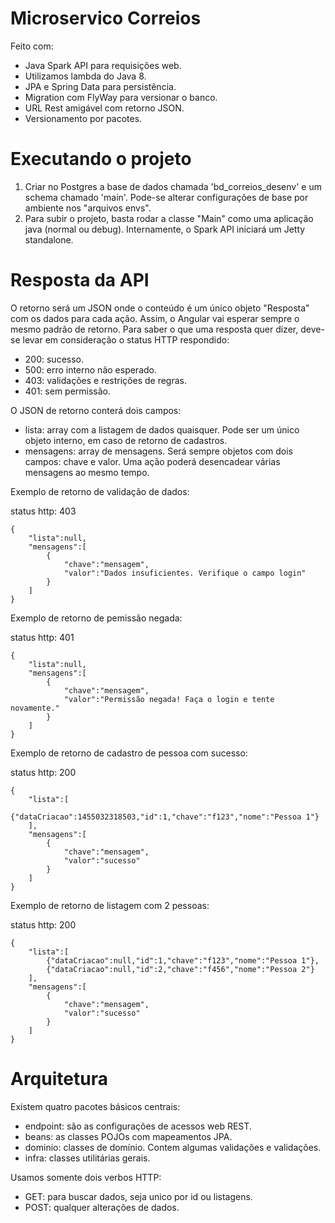 # Microservico Correios

Feito com:
+ Java Spark API para requisições web.
+ Utilizamos lambda do Java 8.
+ JPA e Spring Data para persistência.
+ Migration com FlyWay para versionar o banco.
+ URL Rest amigável com retorno JSON.
+ Versionamento por pacotes.

# Executando o projeto

1. Criar no Postgres a base de dados chamada 'bd_correios_desenv' e um schema chamado 'main'. Pode-se alterar configurações de base por ambiente nos "arquivos envs".
2. Para subir o projeto, basta rodar a classe "Main" como uma aplicação java (normal ou debug). Internamente, o Spark API iniciará um Jetty standalone.

# Resposta da API

O retorno será um JSON onde o conteúdo é um único objeto "Resposta" com os dados para cada ação. Assim, o Angular vai esperar sempre o mesmo padrão de retorno. Para saber o que uma resposta quer dizer, deve-se levar em consideração o status HTTP respondido:

+ 200: sucesso.
+ 500: erro interno não esperado.
+ 403: validações e restrições de regras.
+ 401: sem permissão.

O JSON de retorno conterá dois campos:

+ lista: array com a listagem de dados quaisquer. Pode ser um único objeto interno, em caso de retorno de cadastros.
+ mensagens: array de mensagens. Será sempre objetos com dois campos: chave e valor. Uma ação poderá desencadear várias mensagens ao mesmo tempo.


Exemplo de retorno de validação de dados:

status http: 403 
```
{
	"lista":null,
	"mensagens":[
		{
			"chave":"mensagem",
			"valor":"Dados insuficientes. Verifique o campo login"
		}
	]
}
```

Exemplo de retorno de pemissão negada:

status http: 401
```
{
	"lista":null,
	"mensagens":[
		{
			"chave":"mensagem",
			"valor":"Permissão negada! Faça o login e tente novamente."
		}
	]
}
```

Exemplo de retorno de cadastro de pessoa com sucesso:

status http: 200
```
{
	"lista":[
		{"dataCriacao":1455032318503,"id":1,"chave":"f123","nome":"Pessoa 1"}
	],
	"mensagens":[
		{
			"chave":"mensagem",
			"valor":"sucesso"
		}
	]
}
```

Exemplo de retorno de listagem com 2 pessoas:

status http: 200
```
{
	"lista":[
		{"dataCriacao":null,"id":1,"chave":"f123","nome":"Pessoa 1"},
		{"dataCriacao":null,"id":2,"chave":"f456","nome":"Pessoa 2"}
	],
	"mensagens":[
		{
			"chave":"mensagem",
			"valor":"sucesso"
		}
	]
}
```

# Arquitetura

Existem quatro pacotes básicos centrais:
+ endpoint: são as configurações de acessos web REST.
+ beans: as classes POJOs com mapeamentos JPA.
+ dominio: classes de domínio. Contem algumas validações e validações.
+ infra: classes utilitárias gerais.

Usamos somente dois verbos HTTP:
+ GET: para buscar dados, seja unico por id ou listagens.
+ POST: qualquer alterações de dados.
